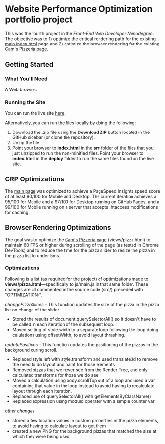 # Website Performance Optimization portfolio project

This was the fourth project in the _Front-End Web Developer Nanodegree_. The objective was to 1) optimize the critical rendering path for the existing [main index.html](https://kevinfrutiger.github.io/frontend-nanodegree-web-optimization/) page and 2) optimize the browser rendering for the existing [Cam's Pizzeria page](https://kevinfrutiger.github.io/frontend-nanodegree-web-optimization/views/pizza.html).

## Getting Started

### What You'll Need

A Web browser.

### Running the Site

You can run the live site <a href="https://kevinfrutiger.github.io/frontend-nanodegree-web-optimization/">here</a>.

Alternatively, you can run the files locally by doing the following:

1. Download the .zip file using the **Download ZIP** button located in the GitHub sidebar (or clone the repository).
2. Unzip the file
3. Point your browser to **index.html** in the **src** folder of the files that you just unzipped to run the non-minified files. Point your browser to **index.html** in the **deploy** folder to run the same files found on the live site.

## CRP Optimizations

The [main page](https://kevinfrutiger.github.io/frontend-nanodegree-web-optimization/) was optimized to achieve a PageSpeed Insights speed score of at least 90/100 for Mobile and Desktop. The current iteration achieves a 95/100 for Mobile and a 97/100 for Desktop running on GitHub Pages, and a 99/100 for Mobile running on a server that accepts .htaccess modifications for caching.

## Browser Rendering Optimizations

The goal was to optimize the [Cam's Pizzeria page](https://kevinfrutiger.github.io/frontend-nanodegree-web-optimization/views/pizza.html) (views/pizza.html) to maintain 60 FPS or higher during scrolling of the page (as tested in Chrome DevTools) and to reduce the time for the pizza slider to resize the pizza in the pizza list to under 5ms.

### Optimizations

Following is a list (as required for the project) of optimizations made to **views/pizza.html**—specifically to js/main.js in that same folder. These changes are all commented in the source code (src/) preceded with "OPTIMIZATION:".

*changePizzaSlices* - This function updates the size of the pizza in the pizza list on change of the slider.

* Stored the results of document.querySelectorAll() so it doesn't have to be called in each iteration of the subsequent loop.
* Moved setting of style.width to a separate loop following the loop doing calulations using offsetWidth, to avoid layout thrashing.

*updatePositions* - This function updates the positioning of the pizzas in the background during scroll.

* Replaced style.left with style.transform and used translate3d to remove the need to do layout and paint for those elements
* Removed pizzas that we never see from the Render Tree, and only calculated transforms for those we do see.
* Moved a calculation using body.scrollTop out of a loop and used a var containing that value in the loop instead to avoid having to recalculate layout through each iteration.
* Replaced use of querySelectorAll() with getElementsByClassName()
* Replaced expression using modulo operator with a simple counter var

*other changes*

* stored a few location values in custom properties in the pizza elements, to avoid having to calculate layout to get them
* created a new PNG for the background pizzas that matched the size at which they were being used


